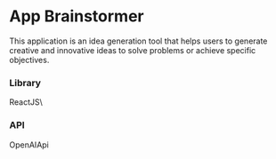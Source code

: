 # App Brainstormer

This application is an idea generation tool that helps users to
generate creative and innovative ideas to solve problems or achieve
specific objectives.

### Library

ReactJS\

### API

OpenAIApi
